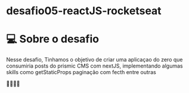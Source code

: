 # desafio05-reactJS-rocketseat

# 💻 Sobre o desafio

Nesse desafio, Tinhamos o objetivo de criar uma aplicaçao do zero que consumiria posts do prismic CMS com nextJS, implementando algumas skills como getStaticProps paginação com fecth entre outras

🚀🚀🚀🚀
